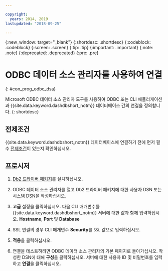 ```yaml
---

copyright:
  years: 2014, 2019
lastupdated: "2018-09-25"

---
```


<!-- Attribute definitions --> 
{:new_window: target="_blank"}
{:shortdesc: .shortdesc}
{:codeblock: .codeblock}
{:screen: .screen}
{:tip: .tip}
{:important: .important}
{:note: .note}
{:deprecated: .deprecated}
{:pre: .pre}

# ODBC 데이터 소스 관리자를 사용하여 연결
{: #con_prog_odbc_dsa}

Microsoft ODBC 데이터 소스 관리자 도구를 사용하여 ODBC 또는 CLI 애플리케이션과 {{site.data.keyword.dashdbshort_notm}} 데이터베이스 간의 연결을 정의합니다.
{: shortdesc}

## 전제조건

{{site.data.keyword.dashdbshort_notm}} 데이터베이스에 연결하기 전에 먼저 필수 [전제조건](connecting.html#prereqs)이 있는지 확인하십시오.

<!-- Before you can connect to your database, you must perform the following steps:

- [Verify prerequisites](prereqs.html), including installing driver packages, configuring your local environment, and downloading SSL certificates (if needed)
- Collect [connection information](credentials.html), including database details such as host name and port numbers, and connection credentials such as user ID and password -->

## 프로시저

1. [Db2 드라이버 패키지](driver_pkg.html)를 설치하십시오.

2. ODBC 데이터 소스 관리자를 열고 Db2 드라이버 패키지에 대한 사용자 DSN 또는 시스템 DSN을 작성하십시오.
    
3. **고급** 설정을 클릭하십시오. 다음 CLI 매개변수를 {{site.data.keyword.dashdbshort_notm}} 서버에 대한 값과 함께 입력하십시오. **Hostname**, **Port** 및 **Database**
    
4. SSL 연결의 경우 CLI 매개변수 **Security**를 `SSL` 값으로 입력하십시오.
    
5. **적용**을 클릭하십시오.
    
6. 연결을 테스트하려면 ODBC 데이터 소스 관리자의 기본 페이지로 돌아가십시오. 작성한 DSN에 대해 **구성**을 클릭하십시오. 서버에 대한 사용자 ID 및 비밀번호를 입력하고 **연결**을 클릭하십시오.

